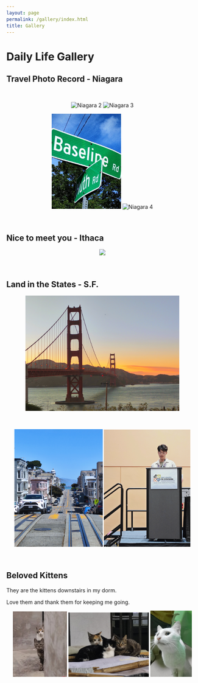 ```yaml
---
layout: page
permalink: /gallery/index.html
title: Gallery
---
```


# Daily Life Gallery

## Travel Photo Record - Niagara

<br>

<p align="center">   
    <img src="/images/gallery/niagara2.jpg" alt="Niagara 2" width="45%" height="250px" style="object-fit: cover;"/>   
    <img src="/images/gallery/niagara3.jpg" alt="Niagara 3" width="46%" height="250px" style="object-fit: cover;"/> 
</p>

<p align="center">   
    <img src="/images/gallery/niagara1.jpg" alt="Niagara 1" width="36%" height="250px" style="object-fit: cover;"/>   
    <img src="/images/gallery/niagara4.jpg" alt="Niagara 4" width="55%" height="250px" style="object-fit: cover;"/>   
</p>
<br>

## Nice to meet you - Ithaca

<p align="center">
<img src="/images/gallery/ithaca.jpg" width="80%" style="object-fit: cover;"/>
</p>
<br>


## Land in the States - S.F.

<p align="center">
<img src="/images/gallery/la1.jpg" alt="LA 1" width="80%" style="object-fit: cover;"/>
</p>
<br>

<p align="center">    
    <img src="/images/gallery/la2.jpg" alt="LA 2" width="46%" style="object-fit: cover;"/> 
    <img src="/images/gallery/la3.jpg" alt="LA 3" width="45%" style="object-fit: cover;"/> 
</p>


<br>

## Beloved Kittens

They are the kittens downstairs in my dorm. 

Love them and thank them for keeping me going.

<p align="center">    
    <img src="/images/gallery/cat1.jpg" alt="Cat 1" width="28%" style="object-fit: cover;"/> 
    <img src="/images/gallery/cat2.jpg" alt="Cat 2" width="42%" style="object-fit: cover;"/> 
    <img src="/images/gallery/cat3.jpg" alt="Cat 3" width="21.5%" style="object-fit: cover;"/> 
</p>

